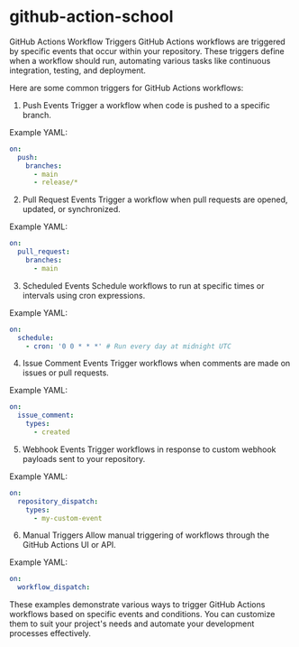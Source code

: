 # github-action-school
GitHub Actions Workflow Triggers
    GitHub Actions workflows are triggered by specific events that occur within your repository. These triggers define when a workflow should run, automating various tasks like continuous integration, testing, and deployment.

Here are some common triggers for GitHub Actions workflows:

1. Push Events
Trigger a workflow when code is pushed to a specific branch.

Example YAML:
```yaml
on:
  push:
    branches:
      - main
      - release/*
```
2. Pull Request Events
Trigger a workflow when pull requests are opened, updated, or synchronized.

Example YAML:
```yaml
on:
  pull_request:
    branches:
      - main
```
3. Scheduled Events
Schedule workflows to run at specific times or intervals using cron expressions.

Example YAML:
```yaml
on:
  schedule:
    - cron: '0 0 * * *' # Run every day at midnight UTC
```
4. Issue Comment Events
Trigger workflows when comments are made on issues or pull requests.

Example YAML:
```yaml
on:
  issue_comment:
    types:
      - created
```
5. Webhook Events
Trigger workflows in response to custom webhook payloads sent to your repository.

Example YAML:
```yaml
on:
  repository_dispatch:
    types:
      - my-custom-event
```
6. Manual Triggers
Allow manual triggering of workflows through the GitHub Actions UI or API.

Example YAML:
```yaml
on:
  workflow_dispatch:
```
These examples demonstrate various ways to trigger GitHub Actions workflows based on specific events and conditions. You can customize them to suit your project's needs and automate your development processes effectively.